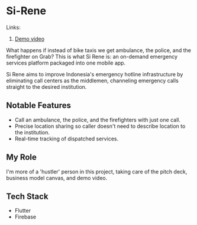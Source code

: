 # Si-Rene

Links:

1. [Demo video](https://www.youtube.com/watch?v=_zQ8zheUGUw)

What happens if instead of bike taxis we get ambulance, the police, and the firefighter on Grab? This is what Si Rene is: an on-demand emergency services platform packaged into one mobile app.

Si Rene aims to improve Indonesia's emergency hotline infrastructure by eliminating call centers as the middlemen, channeling emergency calls straight to the desired institution.

## Notable Features

- Call an ambulance, the police, and the firefighters with just one call.
- Precise location sharing so caller doesn't need to describe location to the institution.
- Real-time tracking of dispatched services.

## My Role

I'm more of a 'hustler' person in this project, taking care of the pitch deck, business model canvas, and demo video.

## Tech Stack

- Flutter
- Firebase

